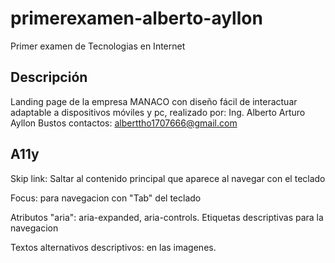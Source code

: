 # primerexamen-alberto-ayllon
Primer examen de Tecnologias en Internet

## Descripción 

Landing page de la empresa MANACO con diseño fácil de interactuar adaptable a dispositivos móviles y pc, realizado por: Ing. Alberto Arturo Ayllon Bustos
contactos: alberttho1707666@gmail.com



## A11y

Skip link: Saltar al contenido principal que aparece al navegar con el teclado
 
Focus: para navegacion con "Tab" del teclado

Atributos "aria": aria-expanded, aria-controls. Etiquetas descriptivas para la navegacion

Textos alternativos descriptivos: en las imagenes.

